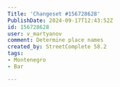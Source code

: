 ```yaml
---
Title: 'Changeset #156728628'
PublishDate: 2024-09-17T12:43:52Z
id: 156728628
user: v_martyanov
comment: Determine place names
created_by: StreetComplete 58.2
tags:
- Montenegro
- Bar

---
```

